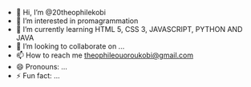 - 👋 Hi, I’m @20theophilekobi
- 👀 I’m interested in promagrammation
- 🌱 I’m currently learning HTML 5, CSS 3, JAVASCRIPT, PYTHON AND JAVA
- 💞️ I’m looking to collaborate on ...
- 📫 How to reach me theophileouoroukobi@gmail.com
- 😄 Pronouns: ...
- ⚡ Fun fact: ...

<!---
20theophilekobi/20theophilekobi is a ✨ special ✨ repository because its `README.md` (this file) appears on your GitHub profile.
You can click the Preview link to take a look at your changes.
--->
